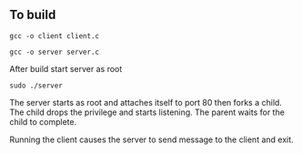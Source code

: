 To build
--------
`gcc -o client client.c`

`gcc -o server server.c`

After build start server as root

`sudo ./server`

The server starts as root and attaches itself to port 80 then forks a child. The child drops the privilege and starts listening.
The parent waits for the child to complete.

Running the client causes the server to send message to the client and exit.
